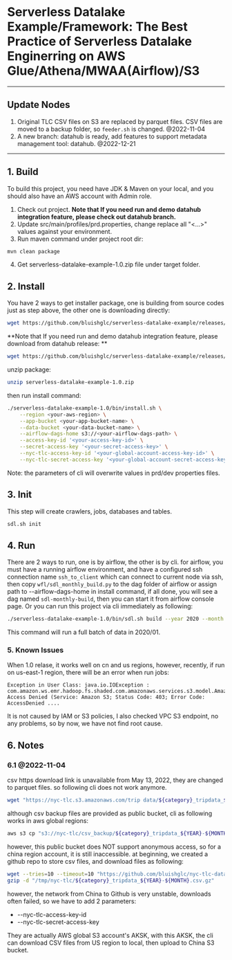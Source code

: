 # Serverless Datalake Example/Framework: The Best Practice of Serverless Datalake Enginerring on AWS Glue/Athena/MWAA(Airflow)/S3

---

## Update Nodes

1. Original TLC CSV files on S3 are replaced by parquet files. CSV files are moved to a backup folder, so `feeder.sh` is changed. @2022-11-04
2. A new branch: datahub is ready, add features to support metadata management tool: datahub. @2022-12-21

---

## 1. Build

To build this project, you need have JDK & Maven on your local, and you should also have an AWS account with Admin role.

1. Check out project. **Note that If you need run and demo datahub integration feature, please check out datahub branch.**
2. Update src/main/profiles/prd.properties, change replace all "<...>" values against your environment.
3. Run maven command under project root dir:

```bash
mvn clean package
```
 

4. Get serverless-datalake-example-1.0.zip file under target folder.

## 2. Install

You have 2 ways to get installer package, one is building from source codes just as step above, the other one is downloading directly: 

```bash
wget https://github.com/bluishglc/serverless-datalake-example/releases/download/v1.0/serverless-datalake-example-1.0-master.zip -O serverless-datalake-example-1.0.zip
```

**Note that If you need run and demo datahub integration feature, please download from datahub release: **

```bash
wget https://github.com/bluishglc/serverless-datalake-example/releases/download/v1.0/serverless-datalake-example-1.0-datahub.zip -O serverless-datalake-example-1.0.zip
```

unzip package:

```bash
unzip serverless-datalake-example-1.0.zip
```

then run install command:

```bash
./serverless-datalake-example-1.0/bin/install.sh \
    --region <your-aws-region> \
    --app-bucket <your-app-bucket-name> \
    --data-bucket <your-data-bucket-name> \
    --airflow-dags-home s3://<your-airflow-dags-path> \
    --access-key-id '<your-access-key-id>' \
    --secret-access-key '<your-secret-access-key>' \
    --nyc-tlc-access-key-id '<your-global-account-access-key-id>' \
    --nyc-tlc-secret-access-key '<your-global-account-secret-access-key>'
```

Note: the parameters of cli will overwrite values in prd/dev properties files.

## 3. Init 

This step will create crawlers, jobs, databases and tables.

```bash
sdl.sh init
```

## 4. Run

There are 2 ways to run, one is by airflow, the other is by cli. for airflow, you must have a running airflow environment, and have a configured ssh connection name `ssh_to_client` which can connect to current node via ssh, then copy `wfl/sdl_monthly_build.py` to the dag folder of airflow or assign path to --airflow-dags-home in install command, if all done, you will see a dag named `sdl-monthly-build`, then you can start it from airflow console page. Or you can run this project via cli immediately as following:

```bash
./serverless-datalake-example-1.0/bin/sdl.sh build --year 2020 --month 01
```
This command will run a full batch of data in 2020/01.

### 5. Known Issues

When 1.0 relase, it works well on cn and us regions, however, recently, if run on us-east-1 region, there will be an error when run jobs:

```log
Exception in User Class: java.io.IOException : com.amazon.ws.emr.hadoop.fs.shaded.com.amazonaws.services.s3.model.AmazonS3Exception: Access Denied (Service: Amazon S3; Status Code: 403; Error Code: AccessDenied ....
```

It is not caused by IAM or S3 policies, I also checked VPC S3 endpoint, no any problems, so by now, we have not find root cause. 


## 6. Notes

### 6.1 @2022-11-04

csv https download link is unavailable from May 13, 2022, they are changed to parquet files. so following cli does not work anymore.
```bash
wget "https://nyc-tlc.s3.amazonaws.com/trip data/${category}_tripdata_${YEAR}-${MONTH}.csv" -P "/tmp/nyc-tlc/"
```
although csv backup files are provided as public bucket, cli as following works in aws global regions:
```bash
aws s3 cp "s3://nyc-tlc/csv_backup/${category}_tripdata_${YEAR}-${MONTH}.csv" "/tmp/nyc-tlc/"
```
however, this public bucket does NOT support anonymous access, so for a china region account, it is still inaccessible.
at beginning, we created a github repo to store csv files, and download files as following:
```bash
wget --tries=10 --timeout=10 "https://github.com/bluishglc/nyc-tlc-data/releases/download/v1.0/${category}_tripdata_${YEAR}-${MONTH}.csv.gz" -P "/tmp/nyc-tlc/"
gzip -d "/tmp/nyc-tlc/${category}_tripdata_${YEAR}-${MONTH}.csv.gz"
````
however, the network from China to Github is very unstable, downloads often failed, so we have to add 2 parameters:

- --nyc-tlc-access-key-id
- --nyc-tlc-secret-access-key

They are actually AWS global S3 account's AKSK, with this AKSK, the cli can download CSV files from US region to local, then upload to China S3 bucket.

